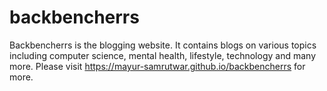 # backbencherrs
Backbencherrs is the blogging website. It contains blogs on various topics including computer science, mental health, lifestyle, technology and many more.
Please visit https://mayur-samrutwar.github.io/backbencherrs for more.
